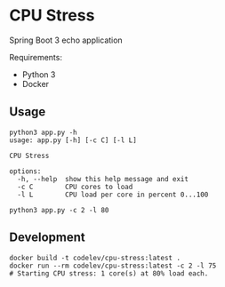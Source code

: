# CPU Stress
Spring Boot 3 echo application

Requirements:
- Python 3
- Docker

## Usage

```shell
python3 app.py -h
usage: app.py [-h] [-c C] [-l L]

CPU Stress

options:
  -h, --help  show this help message and exit
  -c C        CPU cores to load
  -l L        CPU load per core in percent 0...100

python3 app.py -c 2 -l 80
```

## Development

```shell
docker build -t codelev/cpu-stress:latest .
docker run --rm codelev/cpu-stress:latest -c 2 -l 75
# Starting CPU stress: 1 core(s) at 80% load each.
```
